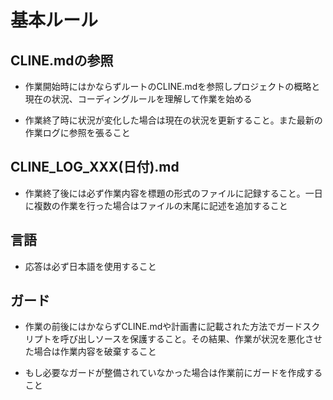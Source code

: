 # 基本ルール

## CLINE.mdの参照

- 作業開始時にはかならずルートのCLINE.mdを参照しプロジェクトの概略と現在の状況、コーディングルールを理解して作業を始める

- 作業終了時に状況が変化した場合は現在の状況を更新すること。また最新の作業ログに参照を張ること

## CLINE_LOG_XXX(日付).md

- 作業終了後には必ず作業内容を標題の形式のファイルに記録すること。一日に複数の作業を行った場合はファイルの末尾に記述を追加すること

## 言語

- 応答は必ず日本語を使用すること

## ガード

- 作業の前後にはかならずCLINE.mdや計画書に記載された方法でガードスクリプトを呼び出しソースを保護すること。その結果、作業が状況を悪化させた場合は作業内容を破棄すること

- もし必要なガードが整備されていなかった場合は作業前にガードを作成すること
